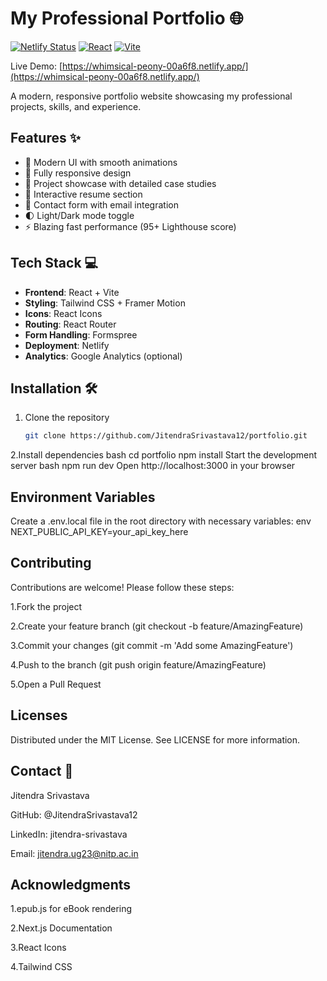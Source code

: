 # My Professional Portfolio 🌐

[![Netlify Status](https://api.netlify.com/api/v1/badges/YOUR_DEPLOY_ID/deploy-status)](https://app.netlify.com/sites/whimsical-peony-00a6f8/deploys)
[![React](https://img.shields.io/badge/React-20232A?style=flat&logo=react)](https://reactjs.org/)
[![Vite](https://img.shields.io/badge/Vite-B73BFE?style=flat&logo=vite)](https://vitejs.dev/)

Live Demo: [https://whimsical-peony-00a6f8.netlify.app/](https://whimsical-peony-00a6f8.netlify.app/)
 <!-- Add actual screenshot -->

A modern, responsive portfolio website showcasing my professional projects, skills, and experience.

## Features ✨

- 🎨 Modern UI with smooth animations
- 📱 Fully responsive design
- 📂 Project showcase with detailed case studies
- 📝 Interactive resume section
- 📧 Contact form with email integration
- 🌓 Light/Dark mode toggle
- ⚡ Blazing fast performance (95+ Lighthouse score)

## Tech Stack 💻

- **Frontend**: React + Vite
- **Styling**: Tailwind CSS + Framer Motion
- **Icons**: React Icons
- **Routing**: React Router
- **Form Handling**: Formspree
- **Deployment**: Netlify
- **Analytics**: Google Analytics (optional)

## Installation 🛠️

1. Clone the repository
   ```bash
   git clone https://github.com/JitendraSrivastava12/portfolio.git
2.Install dependencies
bash
cd portfolio
npm install
Start the development server
bash
npm run dev
Open http://localhost:3000 in your browser

## Environment Variables
Create a .env.local file in the root directory with necessary variables:
env
NEXT_PUBLIC_API_KEY=your_api_key_here
## Contributing
Contributions are welcome! Please follow these steps:

1.Fork the project

2.Create your feature branch (git checkout -b feature/AmazingFeature)

3.Commit your changes (git commit -m 'Add some AmazingFeature')

4.Push to the branch (git push origin feature/AmazingFeature)

5.Open a Pull Request

## Licenses
Distributed under the MIT License. See LICENSE for more information.


## Contact 📧
Jitendra Srivastava

GitHub: @JitendraSrivastava12

LinkedIn: jitendra-srivastava

Email: jitendra.ug23@nitp.ac.in

## Acknowledgments
1.epub.js for eBook rendering

2.Next.js Documentation

3.React Icons

4.Tailwind CSS

